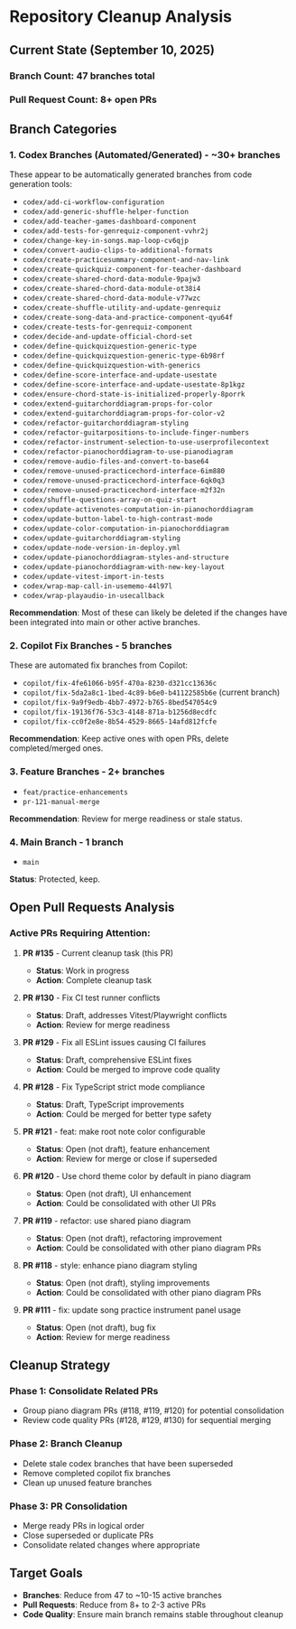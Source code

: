 # Repository Cleanup Analysis

## Current State (September 10, 2025)

### Branch Count: 47 branches total
### Pull Request Count: 8+ open PRs

## Branch Categories

### 1. Codex Branches (Automated/Generated) - **~30+ branches**
These appear to be automatically generated branches from code generation tools:

- `codex/add-ci-workflow-configuration`
- `codex/add-generic-shuffle-helper-function`
- `codex/add-teacher-games-dashboard-component`
- `codex/add-tests-for-genrequiz-component-vvhr2j`
- `codex/change-key-in-songs.map-loop-cv6qjp`
- `codex/convert-audio-clips-to-additional-formats`
- `codex/create-practicesummary-component-and-nav-link`
- `codex/create-quickquiz-component-for-teacher-dashboard`
- `codex/create-shared-chord-data-module-9pajw3`
- `codex/create-shared-chord-data-module-ot38i4`
- `codex/create-shared-chord-data-module-v77wzc`
- `codex/create-shuffle-utility-and-update-genrequiz`
- `codex/create-song-data-and-practice-component-qyu64f`
- `codex/create-tests-for-genrequiz-component`
- `codex/decide-and-update-official-chord-set`
- `codex/define-quickquizquestion-generic-type`
- `codex/define-quickquizquestion-generic-type-6b98rf`
- `codex/define-quickquizquestion-with-generics`
- `codex/define-score-interface-and-update-usestate`
- `codex/define-score-interface-and-update-usestate-8p1kgz`
- `codex/ensure-chord-state-is-initialized-properly-8porrk`
- `codex/extend-guitarchorddiagram-props-for-color`
- `codex/extend-guitarchorddiagram-props-for-color-v2`
- `codex/refactor-guitarchorddiagram-styling`
- `codex/refactor-guitarpositions-to-include-finger-numbers`
- `codex/refactor-instrument-selection-to-use-userprofilecontext`
- `codex/refactor-pianochorddiagram-to-use-pianodiagram`
- `codex/remove-audio-files-and-convert-to-base64`
- `codex/remove-unused-practicechord-interface-6im880`
- `codex/remove-unused-practicechord-interface-6qk0q3`
- `codex/remove-unused-practicechord-interface-m2f32n`
- `codex/shuffle-questions-array-on-quiz-start`
- `codex/update-activenotes-computation-in-pianochorddiagram`
- `codex/update-button-label-to-high-contrast-mode`
- `codex/update-color-computation-in-pianochorddiagram`
- `codex/update-guitarchorddiagram-styling`
- `codex/update-node-version-in-deploy.yml`
- `codex/update-pianochorddiagram-styles-and-structure`
- `codex/update-pianochorddiagram-with-new-key-layout`
- `codex/update-vitest-import-in-tests`
- `codex/wrap-map-call-in-usememo-44l97l`
- `codex/wrap-playaudio-in-usecallback`

**Recommendation**: Most of these can likely be deleted if the changes have been integrated into main or other active branches.

### 2. Copilot Fix Branches - **5 branches**
These are automated fix branches from Copilot:

- `copilot/fix-4fe61066-b95f-470a-8230-d321cc13636c`
- `copilot/fix-5da2a8c1-1bed-4c89-b6e0-b41122585b6e` (current branch)
- `copilot/fix-9a9f9edb-4bb7-4972-b765-8bed547054c9`
- `copilot/fix-19136f76-53c3-4148-871a-b1256d8ecdfc`
- `copilot/fix-cc0f2e8e-8b54-4529-8665-14afd812fcfe`

**Recommendation**: Keep active ones with open PRs, delete completed/merged ones.

### 3. Feature Branches - **2+ branches**
- `feat/practice-enhancements`
- `pr-121-manual-merge`

**Recommendation**: Review for merge readiness or stale status.

### 4. Main Branch - **1 branch**
- `main`

**Status**: Protected, keep.

## Open Pull Requests Analysis

### Active PRs Requiring Attention:

1. **PR #135** - Current cleanup task (this PR)
   - **Status**: Work in progress
   - **Action**: Complete cleanup task

2. **PR #130** - Fix CI test runner conflicts
   - **Status**: Draft, addresses Vitest/Playwright conflicts
   - **Action**: Review for merge readiness

3. **PR #129** - Fix all ESLint issues causing CI failures
   - **Status**: Draft, comprehensive ESLint fixes
   - **Action**: Could be merged to improve code quality

4. **PR #128** - Fix TypeScript strict mode compliance
   - **Status**: Draft, TypeScript improvements
   - **Action**: Could be merged for better type safety

5. **PR #121** - feat: make root note color configurable
   - **Status**: Open (not draft), feature enhancement
   - **Action**: Review for merge or close if superseded

6. **PR #120** - Use chord theme color by default in piano diagram
   - **Status**: Open (not draft), UI enhancement
   - **Action**: Could be consolidated with other UI PRs

7. **PR #119** - refactor: use shared piano diagram
   - **Status**: Open (not draft), refactoring improvement
   - **Action**: Could be consolidated with other piano diagram PRs

8. **PR #118** - style: enhance piano diagram styling
   - **Status**: Open (not draft), styling improvements
   - **Action**: Could be consolidated with other piano diagram PRs

9. **PR #111** - fix: update song practice instrument panel usage
   - **Status**: Open (not draft), bug fix
   - **Action**: Review for merge readiness

## Cleanup Strategy

### Phase 1: Consolidate Related PRs
- Group piano diagram PRs (#118, #119, #120) for potential consolidation
- Review code quality PRs (#128, #129, #130) for sequential merging

### Phase 2: Branch Cleanup
- Delete stale codex branches that have been superseded
- Remove completed copilot fix branches
- Clean up unused feature branches

### Phase 3: PR Consolidation
- Merge ready PRs in logical order
- Close superseded or duplicate PRs
- Consolidate related changes where appropriate

## Target Goals
- **Branches**: Reduce from 47 to ~10-15 active branches
- **Pull Requests**: Reduce from 8+ to 2-3 active PRs
- **Code Quality**: Ensure main branch remains stable throughout cleanup